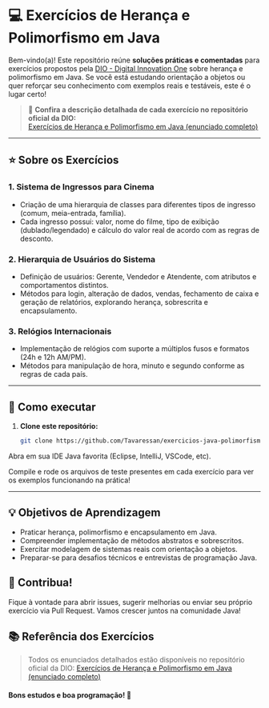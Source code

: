 # 💻 Exercícios de Herança e Polimorfismo em Java

Bem-vindo(a)! Este repositório reúne **soluções práticas e comentadas** para exercícios propostos pela [DIO - Digital Innovation One](https://www.dio.me/) sobre herança e polimorfismo em Java. Se você está estudando orientação a objetos ou quer reforçar seu conhecimento com exemplos reais e testáveis, este é o lugar certo!

> 📖 **Confira a descrição detalhada de cada exercício no repositório oficial da DIO:**  
> [Exercícios de Herança e Polimorfismo em Java (enunciado completo)](https://github.com/digitalinnovationone/exercicios-java-basico/blob/main/exercicios/4%20-%20Heran%C3%A7a%20e%20Polimorfismo%20em%20Java%20.md)

---

## ⭐ Sobre os Exercícios

### 1. **Sistema de Ingressos para Cinema**
- Criação de uma hierarquia de classes para diferentes tipos de ingresso (comum, meia-entrada, família).
- Cada ingresso possui: valor, nome do filme, tipo de exibição (dublado/legendado) e cálculo do valor real de acordo com as regras de desconto.

### 2. **Hierarquia de Usuários do Sistema**
- Definição de usuários: Gerente, Vendedor e Atendente, com atributos e comportamentos distintos.
- Métodos para login, alteração de dados, vendas, fechamento de caixa e geração de relatórios, explorando herança, sobrescrita e encapsulamento.

### 3. **Relógios Internacionais**
- Implementação de relógios com suporte a múltiplos fusos e formatos (24h e 12h AM/PM).
- Métodos para manipulação de hora, minuto e segundo conforme as regras de cada país.

---

## 🚀 Como executar

1. **Clone este repositório:**
   ```bash
   git clone https://github.com/Tavaressan/exercicios-java-polimorfismo.git
Abra em sua IDE Java favorita (Eclipse, IntelliJ, VSCode, etc).

Compile e rode os arquivos de teste presentes em cada exercício para ver os exemplos funcionando na prática!

---

## 💡 Objetivos de Aprendizagem

- Praticar herança, polimorfismo e encapsulamento em Java.
- Compreender implementação de métodos abstratos e sobrescritos.
- Exercitar modelagem de sistemas reais com orientação a objetos.
- Preparar-se para desafios técnicos e entrevistas de programação Java.
  
## 🤝 Contribua!

Fique à vontade para abrir issues, sugerir melhorias ou enviar seu próprio exercício via Pull Request. Vamos crescer juntos na comunidade Java!

## 📚 Referência dos Exercícios

> Todos os enunciados detalhados estão disponíveis no repositório oficial da DIO:
> [Exercícios de Herança e Polimorfismo em Java (enunciado completo)](https://github.com/digitalinnovationone/exercicios-java-basico/blob/main/exercicios/4%20-%20Heran%C3%A7a%20e%20Polimorfismo%20em%20Java%20.md)


#### Bons estudos e boa programação! 🚀
